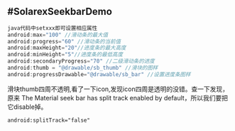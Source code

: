 #SolarexSeekbarDemo
-------------------------------

```java
java代码中setxxx即可设置相应属性
android:max="100" //滑动条的最大值
android:progress="60" //滑动条的当前值
android:maxHeight="20"//进度条的最大高度
android:minHeight="5"//进度条的最低高度
android:secondaryProgress="70" //二级滑动条的进度
android:thumb = "@drawable/sb_thumb" //滑块的图样
android:progressDrawable="@drawable/sb_bar" //设置进度条图样
```

滑块thumb四周不透明,看了一下icon,发现icon四周是透明的没错。查一下发现，原来 The Material seek bar has split track enabled by default，所以我们要把它disable掉。

```xml
android:splitTrack="false"
```
